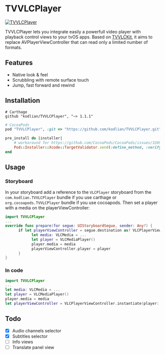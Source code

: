 # TVVLCPlayer

[![TVVLCPlayer](https://raw.githubusercontent.com/kodlian/TVVLCPlayer/master/thumbnail.png)](https://raw.githubusercontent.com/kodlian/TVVLCPlayer/master/screenshot.jpg)

TVVLCPlayer lets you integrate easily a powerfull video player with playback control views to your tvOS apps. Based on [TVVLCKit](https://code.videolan.org/videolan/VLCKit), it aims to replace AVPlayerViewController that can read only a limited number of formats.

## Features
- Native look & feel
- Scrubbling with remote surface touch
- Jump, fast forward and rewind

## Installation
```
# Carthage
github "kodlian/TVVLCPlayer", "~> 1.1.1"
```

```ruby
# CocoaPods
pod "TVVLCPlayer", :git => "https://github.com/kodlian/TVVLCPlayer.git", :tag => "1.1.1"

pre_install do |installer|
	# workaround for https://github.com/CocoaPods/CocoaPods/issues/3289
	Pod::Installer::Xcode::TargetValidator.send(:define_method, :verify_no_static_framework_transitive_dependencies) {}
end
```

## Usage
### Storyboard
In your storyboard add a reference to the `VLCPlayer` storyboard from the `com.kodlian.TVVLCPlayer` bundle if you use carthage or `org.cocoapods.TVVLCPlayer` bundle if you use cocoapods.
Then set a player with a media on the playerViewController:
```swift
import TVVLCPlayer
...
override func prepare(for segue: UIStoryboardSegue, sender: Any?) {
      if let playerViewController = segue.destination as? VLCPlayerViewController {
            let media: VLCMedia = ...
            let player = VLCMediaPlayer()
            player.media = media
            playerViewController.player = player
      }
}

```

### In code
```swift
import TVVLCPlayer
...
let media: VLCMedia = ...
let player = VLCMediaPlayer()
player.media = media
let playerViewController = VLCPlayerViewController.instantiate(player: player)
```

## Todo
- [x] Audio channels selector
- [x] Subtitles selector
- [ ] Info views
- [ ] Translate panel view
